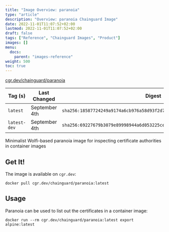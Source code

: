```yaml
---
title: "Image Overview: paranoia"
type: "article"
description: "Overview: paranoia Chainguard Image"
date: 2022-11-01T11:07:52+02:00
lastmod: 2022-11-01T11:07:52+02:00
draft: false
tags: ["Reference", "Chainguard Images", "Product"]
images: []
menu:
  docs:
    parent: "images-reference"
weight: 500
toc: true
---
```


[cgr.dev/chainguard/paranoia](https://github.com/chainguard-images/images/tree/main/images/paranoia)

| Tag (s)       | Last Changed  | Digest                                                                    |
|---------------|---------------|---------------------------------------------------------------------------|
|  `latest`     | September 4th | `sha256:18587724249a9174a6cb976a58d93f2d777cdc21c94c6afd756e1d896fa34178` |
|  `latest-dev` | September 4th | `sha256:69227679b3079e89998944a6d053225cea438ec4f5c4745acbc002c3e4a8261d` |



Minimalist Wolfi-based paranoia image for inspecting certificate authorities in container images

## Get It!

The image is available on `cgr.dev`:

```
docker pull cgr.dev/chainguard/paranoia:latest
```

## Usage

Paranoia can be used to list out the certificates in a container image:

```
docker run --rm cgr.dev/chainguard/paranoia:latest export alpine:latest
```

